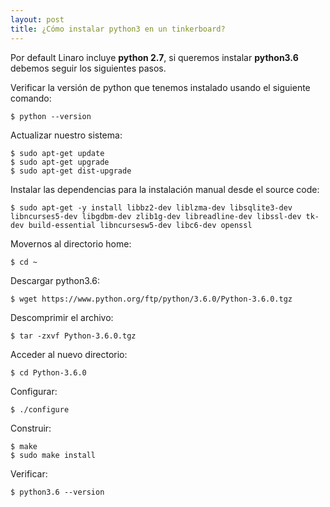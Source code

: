 ```yaml
---
layout: post
title: ¿Cómo instalar python3 en un tinkerboard?
---
```


Por default Linaro incluye **python 2.7**, si queremos instalar **python3.6** debemos seguir los siguientes pasos.

Verificar la versión de python que tenemos instalado usando el siguiente comando:

```
$ python --version
```

Actualizar nuestro sistema:

```
$ sudo apt-get update
$ sudo apt-get upgrade
$ sudo apt-get dist-upgrade
```

Instalar las dependencias para la instalación manual desde el source code:


```
$ sudo apt-get -y install libbz2-dev liblzma-dev libsqlite3-dev libncurses5-dev libgdbm-dev zlib1g-dev libreadline-dev libssl-dev tk-dev build-essential libncursesw5-dev libc6-dev openssl
```

Movernos al directorio home:

```
$ cd ~
```

Descargar python3.6:

```
$ wget https://www.python.org/ftp/python/3.6.0/Python-3.6.0.tgz
```

Descomprimir el archivo:

```
$ tar -zxvf Python-3.6.0.tgz
```

Acceder al nuevo directorio:

```
$ cd Python-3.6.0
```

Configurar:
```
$ ./configure
```

Construir:
```
$ make
$ sudo make install
```

Verificar:
```
$ python3.6 --version
```
